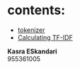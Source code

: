 # contents:

- [tokenizer](https://github.com/kkasra12/NLP/tree/master/00-Tokenizer)
- [Calculating TF-IDF](https://github.com/kkasra12/NLP/tree/master/01-TF_IDF)


**Kasra ESkandari**<br>
955361005
